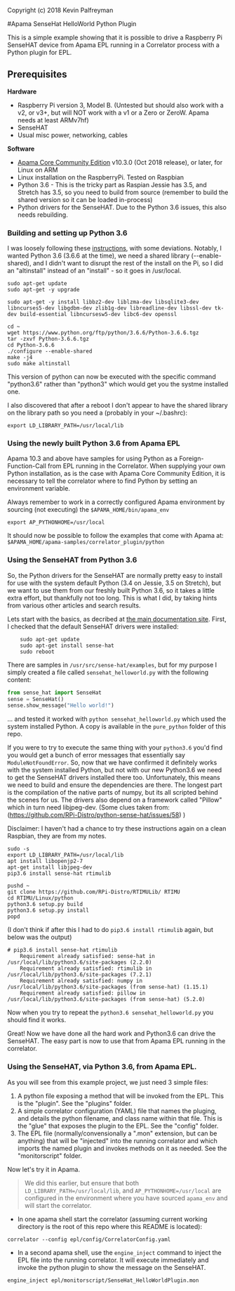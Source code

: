 Copyright \(c\) 2018 Kevin Palfreyman

#Apama SenseHat HelloWorld Python Plugin

This is a simple example showing that it is possible to drive a Raspberry Pi SenseHAT device from Apama EPL running in a Correlator process with a Python plugin for EPL.

## Prerequisites

**Hardware**
* Raspberry Pi version 3, Model B.  \(Untested but should also work with a v2, or v3+, but will NOT work with a v1 or a Zero or ZeroW.  Apama needs at least ARMv7hf\)
* SenseHAT
* Usual misc power, networking, cables

**Software**
* [Apama Core Community Edition](http://apamacommunity.com) v10.3.0 \(Oct 2018 release\), or later, for Linux on ARM 
* Linux installation on the RaspberryPi.  Tested on Raspbian
* Python 3.6 - This is the tricky part as Raspian Jessie has 3.5, and Stretch has 3.5, so you need to build from source \(remember to build the shared version so it can be loaded in-process\)
* Python drivers for the SenseHAT.  Due to the Python 3.6 issues, this also needs rebuilding.


### Building and setting up Python 3.6
I was loosely following these [instructions](https://bohdan-danishevsky.blogspot.com/2017/01/building-python-360-on-raspberry-pi-3.html), with some deviations.
Notably, I wanted Python 3.6 \(3.6.6 at the time\), we need a shared library \(--enable-shared\), and I didn't want to disrupt the rest of the install on the Pi, so I did an "altinstall" instead of an "install" - so it goes in /usr/local.

```
sudo apt-get update
sudo apt-get -y upgrade

sudo apt-get -y install libbz2-dev liblzma-dev libsqlite3-dev libncurses5-dev libgdbm-dev zlib1g-dev libreadline-dev libssl-dev tk-dev build-essential libncursesw5-dev libc6-dev openssl

cd ~
wget https://www.python.org/ftp/python/3.6.6/Python-3.6.6.tgz
tar -zxvf Python-3.6.6.tgz
cd Python-3.6.6
./configure --enable-shared
make -j4
sudo make altinstall
```

This version of python can now be executed with the specific command "python3.6" rather than "python3" which would get you the systme installed one.

I also discovered that after a reboot I don't appear to have the shared library on the library path so you need a \(probably in your ~/.bashrc\):
```
export LD_LIBRARY_PATH=/usr/local/lib
```

### Using the newly built Python 3.6 from Apama EPL
Apama 10.3 and above have samples for using Python as a Foreign-Function-Call from EPL running in the Correlator.  When supplying your own Python installation, as is the case with Apama Core Community Edition, it is necessary to tell the correlator where to find Python by setting an environment variable.

Always remember to work in a correctly configured Apama environment by sourcing \(not executing\) the `$APAMA_HOME/bin/apama_env`

```
export AP_PYTHONHOME=/usr/local
```
It should now be possible to follow the examples that come with Apama at:
`$APAMA_HOME/apama-samples/correlator_plugin/python`

### Using the SenseHAT from Python 3.6
So, the Python drivers for the SenseHAT are normally pretty easy to install for use with the system default Python \(3.4 on Jessie, 3.5 on Stretch\), but we want to use them from our freshly built Python 3.6, so it takes a little extra effort, but thankfully not too long.
This is what I did, by taking hints from various other articles and search results.

Lets start with the basics, as decribed at [the main documentation site](https://www.raspberrypi.org/documentation/hardware/sense-hat/).
First, I checked that the default SenseHAT drivers were installed:
```
	sudo apt-get update
	sudo apt-get install sense-hat
    sudo reboot
```
There are samples in `/usr/src/sense-hat/examples`, but for my purpose I simply created a file called `sensehat_helloworld.py` with the following content:
```python
from sense_hat import SenseHat
sense = SenseHat()
sense.show_message("Hello world!")
```

... and tested it worked with `python sensehat_helloworld.py` which used the system installed Python.  A copy is available in the `pure_python` folder of this repo.

If you were to try to execute the same thing with your `python3.6` you'd find you would get a bunch of error messages that essentially say `ModuleNotFoundError`. So, now that we have confirmed it definitely works with the system installed Python, but not with our new Python3.6 we need to get the SenseHAT drivers installed there too.  Unfortunately, this means we need to build and ensure the dependencies are there.  The longest part is the compilation of the native parts of numpy, but its all scripted behind the scenes for us. The drivers also depend on a framework called "Pillow" which in turn need libjpeg-dev.
\(Some clues taken from: (https://github.com/RPi-Distro/python-sense-hat/issues/58) \)

Disclaimer: I haven't had a chance to try these instructions again on a clean Raspbian, they are from my notes.

```
sudo -s
export LD_LIBRARY_PATH=/usr/local/lib
apt install libopenjp2-7
apt-get install libjpeg-dev
pip3.6 install sense-hat rtimulib

pushd ~
git clone https://github.com/RPi-Distro/RTIMULib/ RTIMU
cd RTIMU/Linux/python
python3.6 setup.py build
python3.6 setup.py install
popd
```
\(I don't think if after this I had to do `pip3.6 install rtimulib` again, but below was the output\)
```
# pip3.6 install sense-hat rtimulib
	Requirement already satisfied: sense-hat in /usr/local/lib/python3.6/site-packages (2.2.0)
	Requirement already satisfied: rtimulib in /usr/local/lib/python3.6/site-packages (7.2.1)
	Requirement already satisfied: numpy in /usr/local/lib/python3.6/site-packages (from sense-hat) (1.15.1)
	Requirement already satisfied: pillow in /usr/local/lib/python3.6/site-packages (from sense-hat) (5.2.0)
```

Now when you try to repeat the `python3.6 sensehat_helloworld.py` you should find it works.

Great!  Now we have done all the hard work and Python3.6 can drive the SenseHAT.  The easy part is now to use that from Apama EPL running in the correlator.

### Using the SenseHAT, via Python 3.6, from Apama EPL.
As you will see from this example project, we just need 3 simple files:
1. A python file exposing a method that will be invoked from the EPL. This is the "plugin".  See the "plugins" folder.
2. A simple correlator configuration \(YAML\) file that names the pluging, and details the python filename, and class name within that file.  This is the "glue" that exposes the plugin to the EPL. See the "config" folder.
3. The EPL file \(normally/convensionally a ".mon" extension, but can be anything\) that will be "injected" into the running correlator and which imports the named plugin and invokes methods on it as needed. See the "monitorscript" folder.

Now let's try it in Apama.
> We did this earlier, but ensure that both `LD_LIBRARY_PATH=/usr/local/lib`, and `AP_PYTHONHOME=/usr/local` are configured in the environment where you have sourced `apama_env` and will start the correlator.

* In one apama shell start the correlator \(assuming current working directory is the root of this repo where this README is located\):
```
correlator --config epl/config/CorrelatorConfig.yaml
```

* In a second apama shell, use the `engine_inject` command to inject the EPL file into the running correlator.  It will execute immediately and invoke the python plugin to show the message on the SenseHAT.
```
engine_inject epl/monitorscript/SenseHat_HelloWorldPlugin.mon
```
